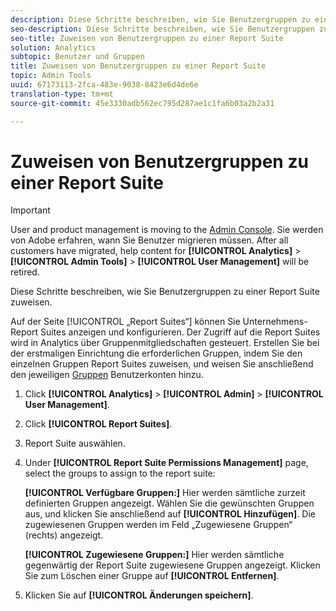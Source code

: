 ```yaml
---
description: Diese Schritte beschreiben, wie Sie Benutzergruppen zu einer Report Suite zuweisen.
seo-description: Diese Schritte beschreiben, wie Sie Benutzergruppen zu einer Report Suite zuweisen.
seo-title: Zuweisen von Benutzergruppen zu einer Report Suite
solution: Analytics
subtopic: Benutzer und Gruppen
title: Zuweisen von Benutzergruppen zu einer Report Suite
topic: Admin Tools
uuid: 67173113-2fca-483e-9038-8423e6d4de6e
translation-type: tm+mt
source-git-commit: 45e3330adb562ec795d287ae1c1fa6b03a2b2a31

---
```



# Zuweisen von Benutzergruppen zu einer Report Suite

>[!IMPORTANT]
>
>User and product management is moving to the [Admin Console](https://helpx.adobe.com/enterprise/using/admin-console.html). Sie werden von Adobe erfahren, wann Sie Benutzer migrieren müssen. After all customers have migrated, help content for **[!UICONTROL Analytics]** &gt; **[!UICONTROL Admin Tools]** &gt; **[!UICONTROL User Management]** will be retired.

Diese Schritte beschreiben, wie Sie Benutzergruppen zu einer Report Suite zuweisen.

Auf der Seite [!UICONTROL „Report Suites“] können Sie Unternehmens-Report Suites anzeigen und konfigurieren. Der Zugriff auf die Report Suites wird in Analytics über Gruppenmitgliedschaften gesteuert. Erstellen Sie bei der erstmaligen Einrichtung die erforderlichen Gruppen, indem Sie den einzelnen Gruppen Report Suites zuweisen, und weisen Sie anschließend den jeweiligen [Gruppen](/help/admin/user-management2/c-user-groups/groups.md) Benutzerkonten hinzu.

1. Click **[!UICONTROL Analytics]** &gt; **[!UICONTROL Admin]** &gt; **[!UICONTROL User Management]**.
1. Click **[!UICONTROL Report Suites]**.
1. Report Suite auswählen.
1. Under **[!UICONTROL Report Suite Permissions Management]** page, select the groups to assign to the report suite:

   **[!UICONTROL Verfügbare Gruppen:]** Hier werden sämtliche zurzeit definierten Gruppen angezeigt. Wählen Sie die gewünschten Gruppen aus, und klicken Sie anschließend auf **[!UICONTROL Hinzufügen]**. Die zugewiesenen Gruppen werden im Feld „Zugewiesene Gruppen“ (rechts) angezeigt.

   **[!UICONTROL Zugewiesene Gruppen:]** Hier werden sämtliche gegenwärtig der Report Suite zugewiesene Gruppen angezeigt. Klicken Sie zum Löschen einer Gruppe auf **[!UICONTROL Entfernen]**.
1. Klicken Sie auf **[!UICONTROL Änderungen speichern]**.
